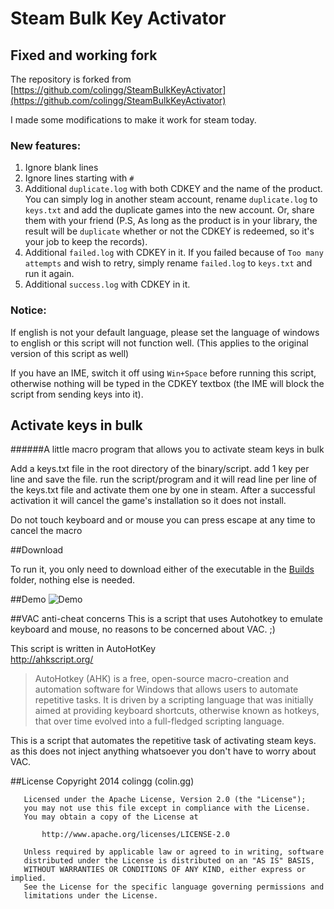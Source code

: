 Steam Bulk Key Activator
=====================

## Fixed and working fork
The repository is forked from [https://github.com/colingg/SteamBulkKeyActivator](https://github.com/colingg/SteamBulkKeyActivator)

I made some modifications to make it work for steam today.

### New features:

1. Ignore blank lines
2. Ignore lines starting with ```#```
3. Additional ```duplicate.log``` with both CDKEY and the name of the product. You can simply log in another steam account, rename ```duplicate.log``` to ```keys.txt``` and add the duplicate games into the new account. Or, share them with your friend (P.S, As long as the product is in your library, the result will be ```duplicate``` whether or not the CDKEY is redeemed, so it's your job to keep the records).
4. Additional ```failed.log``` with CDKEY in it. If you failed because of ```Too many attempts``` and wish to retry, simply rename ```failed.log``` to ```keys.txt``` and run it again.
5. Additional ```success.log``` with CDKEY in it. 

### Notice:

If english is not your default language, please set the language of windows to english or this script will not function well. (This applies to the original version of this script as well)

If you have an IME, switch it off using ```Win+Space``` before running this script, otherwise nothing will be typed in the CDKEY textbox (the IME will block the script from sending keys into it).

## Activate keys in bulk
######A little macro program that allows you to activate steam keys in bulk

Add a keys.txt file in the root directory of the binary/script.
add 1 key per line and save the file.
run the script/program and it will read line per line of the keys.txt file and activate them one by one in steam.
After a successful activation it will cancel the game's installation so it does not install.
	
Do not touch keyboard and or mouse
you can press escape at any time to cancel the macro

##Download 	

To run it, you only need to download either of the executable in the [Builds](https://github.com/KevinWang15/SteamBulkKeyActivator/tree/master/Builds) folder, nothing else is needed.

##Demo
![Demo](https://raw.githubusercontent.com/colingg/SteamBulkKeyActivator/master/Recources/web/demo.gif)

##VAC anti-cheat concerns
This is a script that uses Autohotkey to emulate keyboard and mouse, no reasons to be concerned about VAC. ;)

This script is written in AutoHotKey  
http://ahkscript.org/
>AutoHotkey (AHK) is a free, open-source macro-creation and automation software for Windows that allows users to automate repetitive tasks. It is driven by a scripting language that was initially aimed at providing keyboard shortcuts, otherwise known as hotkeys, that over time evolved into a full-fledged scripting language. 

This is a script that automates the repetitive task of activating steam keys. as this does not inject anything whatsoever you don't have to worry about VAC.

##License
	   Copyright 2014 colingg (colin.gg)

	   Licensed under the Apache License, Version 2.0 (the "License");
	   you may not use this file except in compliance with the License.
	   You may obtain a copy of the License at

		   http://www.apache.org/licenses/LICENSE-2.0

	   Unless required by applicable law or agreed to in writing, software
	   distributed under the License is distributed on an "AS IS" BASIS,
	   WITHOUT WARRANTIES OR CONDITIONS OF ANY KIND, either express or implied.
	   See the License for the specific language governing permissions and
	   limitations under the License.
